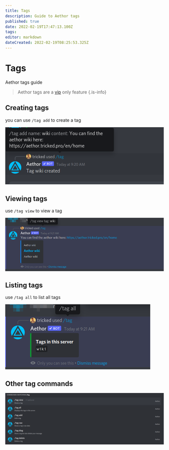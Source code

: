 ```yaml
---
title: Tags
description: Guide to Aethor tags
published: true
date: 2022-02-19T17:47:13.100Z
tags:
editor: markdown
dateCreated: 2022-02-19T08:25:53.325Z
---
```


# Tags

Aethor tags guide

> Aethor tags are a [vip](./vip) only feature
> {.is-info}

## Creating tags

you can use `/tag add` to create a tag

![add](/assets/tag-add.png)

## Viewing tags

use `/tag view` to view a tag

![view](/assets/tag-view.png)

## Listing tags

use `/tag all` to list all tags

![all](/assets/tag-all.png)

## Other tag commands

![tag](/assets/tag.png)
